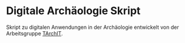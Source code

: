 # Digitale Archäologie Skript

Skript zu digitalen Anwendungen in der Archäologie entwickelt von der Arbeitsgruppe [TArchIT](http://www.tarchit.de).
